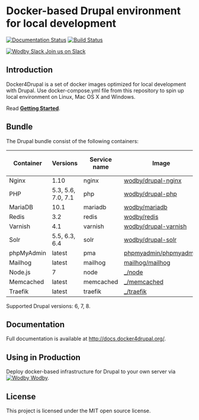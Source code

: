 # Docker-based Drupal environment for local development

[![Documentation Status](https://readthedocs.org/projects/docker4drupal/badge/?version=latest)](http://docs.docker4drupal.org)
[![Build Status](https://travis-ci.org/wodby/docker4drupal.svg?branch=master)](https://travis-ci.org/wodby/docker4drupal)

[![Wodby Slack](https://www.google.com/s2/favicons?domain=www.slack.com) Join us on Slack](https://slack.wodby.com/)

## Introduction

Docker4Drupal is a set of docker images optimized for local development with Drupal. Use docker-compose.yml file from this repository to spin up local environment on Linux, Mac OS X and Windows. 

Read [**Getting Started**](http://docs.docker4drupal.org/en/latest/).

## Bundle

The Drupal bundle consist of the following containers:

| Container | Versions | Service name | Image | Enabled by default |
| --------- | -------- | ------------ | ----- | ------------------ |
| Nginx      | 1.10               | nginx     | [wodby/drupal-nginx](https://github.com/wodby/drupal-nginx/)            | ✓ |
| PHP        | 5.3, 5.6, 7.0, 7.1 | php       | [wodby/drupal-php](https://github.com/wodby/drupal-php/)                | ✓ |
| MariaDB    | 10.1               | mariadb   | [wodby/mariadb](https://github.com/wodby/mariadb/)                      | ✓ |
| Redis      | 3.2                | redis     | [wodby/redis](https://github.com/wodby/redis/)                          | ✓ |
| Varnish    | 4.1                | varnish   | [wodby/drupal-varnish](https://github.com/wodby/drupal-varnish)         |   |
| Solr       | 5.5, 6.3, 6.4      | solr      | [wodby/drupal-solr](https://github.com/wodby/drupal-solr)               |   |
| phpMyAdmin | latest             | pma       | [phpmyadmin/phpmyadmin](https://hub.docker.com/r/phpmyadmin/phpmyadmin) | ✓ |
| Mailhog    | latest             | mailhog   | [mailhog/mailhog](https://hub.docker.com/r/mailhog/mailhog)             | ✓ |
| Node.js    | 7                  | node      | [_/node](https://hub.docker.com/_/node)                                 |   |
| Memcached  | latest             | memcached | [_/memcached](https://hub.docker.com/_/memcached/)                      |   |
| Traefik    | latest             | traefik   | [_/traefik](https://hub.docker.com/_/traefik/)                          |   |

Supported Drupal versions: 6, 7, 8.

## Documentation

Full documentation is available at http://docs.docker4drupal.org/.

## Using in Production

Deploy docker-based infrastructure for Drupal to your own server via [![Wodby](https://www.google.com/s2/favicons?domain=wodby.com) Wodby](https://wodby.com).

## License

This project is licensed under the MIT open source license.

